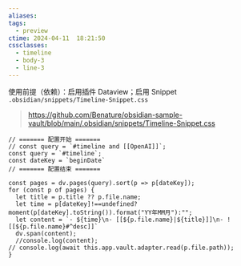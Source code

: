 ```yaml
---
aliases: 
tags:
  - preview
ctime: 2024-04-11  18:21:50
cssclasses:
  - timeline
  - body-3
  - line-3
---
```

使用前提（依赖）：启用插件 Dataview；启用 Snippet `.obsidian/snippets/Timeline-Snippet.css`
>  https://github.com/Benature/obsidian-sample-vault/blob/main/.obsidian/snippets/Timeline-Snippet.css 

```dataviewjs
// ======= 配置开始 =======
// const query = `#timeline and [[OpenAI]]`;
const query = `#timeline`;
const dateKey = `beginDate`
// ======= 配置结束 =======

const pages = dv.pages(query).sort(p => p[dateKey]);
for (const p of pages) {
  let title = p.title ?? p.file.name;
  let time = p[dateKey]!==undefined?moment(p[dateKey].toString()).format("YY年MM月"):"";
  let content = `- ${time}\n- [[${p.file.name}|${title}]]\n- ![[${p.file.name}#^desc]]`
  dv.span(content);
  //console.log(content);
// console.log(await this.app.vault.adapter.read(p.file.path));
}
```

